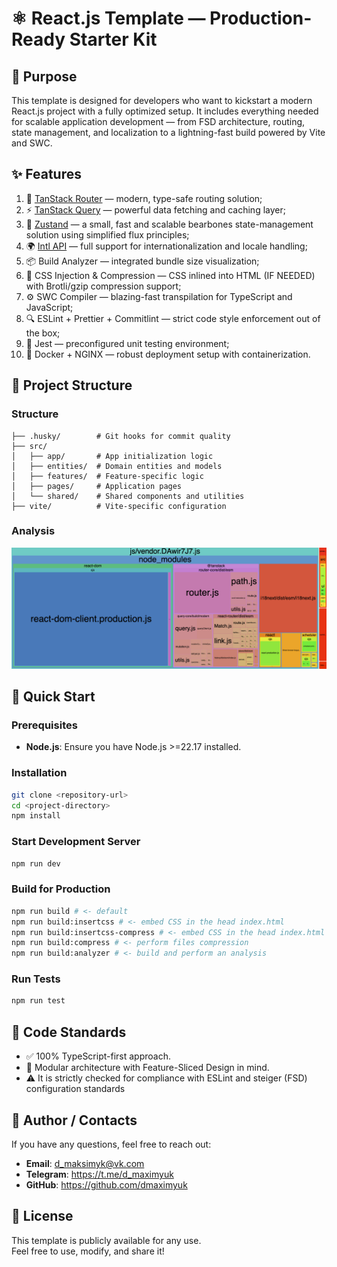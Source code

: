 <!-- For GitHub Pages/Vercel -->
<meta name="description" content="FSD React Template: Feature-Sliced Design boilerplate for React">
<meta name="keywords" content="fsd, react template, feature sliced design, react boilerplate">
<!-- ======================= -->

# ⚛️ React.js Template — Production-Ready Starter Kit

## 🎯 Purpose
This template is designed for developers who want to kickstart a modern React.js project with a fully optimized setup. It includes everything needed for scalable application development — from FSD architecture, routing, state management, and localization to a lightning-fast build powered by Vite and SWC.

## ✨ Features  
1. 🧭 [TanStack Router](https://tanstack.com/router) — modern, type-safe routing solution;
2. ⚡ [TanStack Query](https://tanstack.com/query) — powerful data fetching and caching layer;
3. 🧠 [Zustand](https://github.com/pmndrs/zustand) — a small, fast and scalable bearbones state-management solution using simplified flux principles;
4. 🌍 [Intl API](https://www.npmjs.com/package/react-i18next) — full support for internationalization and locale handling;
5. 📦 Build Analyzer — integrated bundle size visualization;
6. 🧩 CSS Injection & Compression — CSS inlined into HTML (IF NEEDED) with Brotli/gzip compression support;
7. ⚙️ SWC Compiler — blazing-fast transpilation for TypeScript and JavaScript;
8. 🔍 ESLint + Prettier + Commitlint — strict code style enforcement out of the box;
9. 🧪 Jest — preconfigured unit testing environment;
10. 🐳 Docker + NGINX — robust deployment setup with containerization.

## 📂 Project Structure
### Structure
```plaintext
├── .husky/        # Git hooks for commit quality
├── src/
│   ├── app/       # App initialization logic
│   ├── entities/  # Domain entities and models
│   ├── features/  # Feature-specific logic
│   ├── pages/     # Application pages
│   └── shared/    # Shared components and utilities
├── vite/          # Vite-specific configuration
```

### Analysis

![Build Analysis Screenshot](repository/images/bundle.png)

## 🚀 Quick Start  

### Prerequisites  
- **Node.js**: Ensure you have Node.js >=22.17 installed.  

### Installation
```bash
git clone <repository-url>
cd <project-directory>
npm install
```

### Start Development Server
```bash
npm run dev
```

### Build for Production
```bash
npm run build # <- default
npm run build:insertcss # <- embed CSS in the head index.html
npm run build:insertcss-compress # <- embed CSS in the head index.html and perform files compression
npm run build:compress # <- perform files compression
npm run build:analyzer # <- build and perform an analysis
```

### Run Tests
```bash
npm run test
```

## 📜 Code Standards  
- ✅ 100% TypeScript-first approach.
- 🧩 Modular architecture with Feature-Sliced Design in mind.
- ⚠️ It is strictly checked for compliance with ESLint and steiger (FSD) configuration standards

## 🙎️ Author / Contacts

If you have any questions, feel free to reach out:

- **Email**: d_maksimyk@vk.com
- **Telegram**: https://t.me/d_maximyuk
- **GitHub**: https://github.com/dmaximyuk

## 📄 License  
This template is publicly available for any use.  
Feel free to use, modify, and share it!  
